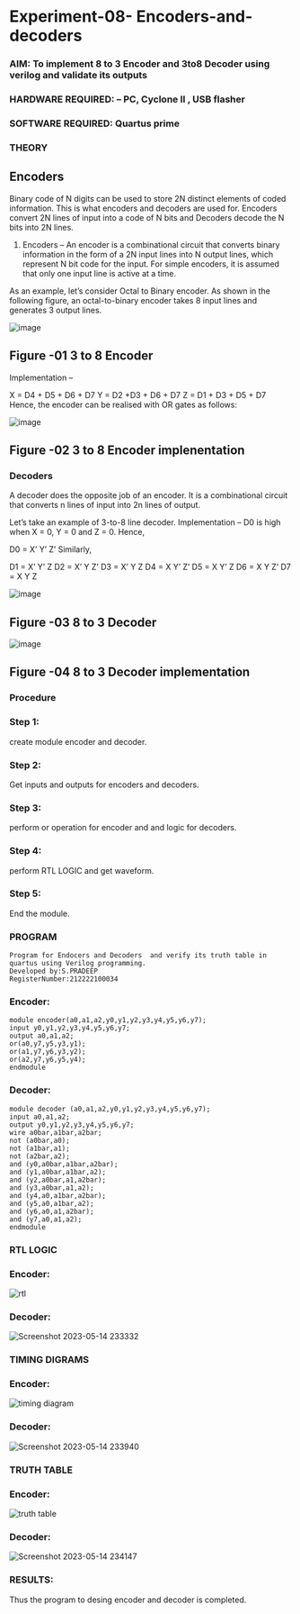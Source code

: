 # Experiment-08- Encoders-and-decoders 
### AIM: To implement 8 to 3 Encoder and  3to8 Decoder using verilog and validate its outputs
### HARDWARE REQUIRED:  – PC, Cyclone II , USB flasher
### SOFTWARE REQUIRED:   Quartus prime
### THEORY 

## Encoders
Binary code of N digits can be used to store 2N distinct elements of coded information. This is what encoders and decoders are used for. Encoders convert 2N lines of input into a code of N bits and Decoders decode the N bits into 2N lines.

1. Encoders –
An encoder is a combinational circuit that converts binary information in the form of a 2N input lines into N output lines, which represent N bit code for the input. For simple encoders, it is assumed that only one input line is active at a time.

As an example, let’s consider Octal to Binary encoder. As shown in the following figure, an octal-to-binary encoder takes 8 input lines and generates 3 output lines.

![image](https://user-images.githubusercontent.com/36288975/171543588-bc0746df-a173-4b35-989e-5fb7d385fe8a.png)
## Figure -01 3 to 8 Encoder 


Implementation –

X = D4 + D5 + D6 + D7
Y = D2 +D3 + D6 + D7
Z = D1 + D3 + D5 + D7 
Hence, the encoder can be realised with OR gates as follows:


![image](https://user-images.githubusercontent.com/36288975/171543740-68403b82-aa93-4c98-9343-f32b14885a2e.png)
## Figure -02 3 to 8 Encoder implenentation 

 ### Decoders 
A decoder does the opposite job of an encoder. It is a combinational circuit that converts n lines of input into 2n lines of output.

Let’s take an example of 3-to-8 line decoder.
Implementation –
D0 is high when X = 0, Y = 0 and Z = 0. Hence,

D0 = X’ Y’ Z’ 
Similarly,

D1 = X’ Y’ Z
D2 = X’ Y Z’
D3 = X’ Y Z
D4 = X Y’ Z’
D5 = X Y’ Z
D6 = X Y Z’
D7 = X Y Z 


![image](https://user-images.githubusercontent.com/36288975/171543978-ee2d0671-2846-40a1-8705-507fd6287a49.png)
## Figure -03 8 to 3 Decoder 



![image](https://user-images.githubusercontent.com/36288975/171543866-5a6eace6-8683-49d7-9c4f-a7cb30ec3035.png)
## Figure -04 8 to 3 Decoder implementation 

### Procedure
### Step 1: 
create module encoder and decoder.

### Step 2: 
Get inputs and outputs for encoders and decoders.

### Step 3: 
perform or operation for encoder and and logic for decoders.

### Step 4: 
perform RTL LOGIC and get waveform.

### Step 5: 
End the module.



### PROGRAM 
```
Program for Endocers and Decoders  and verify its truth table in quartus using Verilog programming.
Developed by:S.PRADEEP 
RegisterNumber:212222100034
```
### Encoder:
```
module encoder(a0,a1,a2,y0,y1,y2,y3,y4,y5,y6,y7);
input y0,y1,y2,y3,y4,y5,y6,y7;
output a0,a1,a2;
or(a0,y7,y5,y3,y1);
or(a1,y7,y6,y3,y2);
or(a2,y7,y6,y5,y4);
endmodule
```

### Decoder:
```
module decoder (a0,a1,a2,y0,y1,y2,y3,y4,y5,y6,y7);
input a0,a1,a2;
output y0,y1,y2,y3,y4,y5,y6,y7;
wire a0bar,a1bar,a2bar;
not (a0bar,a0);
not (a1bar,a1);
not (a2bar,a2);
and (y0,a0bar,a1bar,a2bar);
and (y1,a0bar,a1bar,a2);
and (y2,a0bar,a1,a2bar);
and (y3,a0bar,a1,a2);
and (y4,a0,a1bar,a2bar);
and (y5,a0,a1bar,a2);
and (y6,a0,a1,a2bar);
and (y7,a0,a1,a2);
endmodule
```

### RTL LOGIC  
### Encoder:

![rtl](https://github.com/pradeepsiva20/Experiment-08-Encoders-and-decoders-/assets/120539823/f667279a-c4b2-40d1-bc0f-53eba1ba2302)



### Decoder:
![Screenshot 2023-05-14 233332](https://github.com/Gokul0117/Experiment-08-Encoders-and-decoders-/assets/121165938/aa2851d3-e96f-439a-892c-e7bb68997655)


### TIMING DIGRAMS  
### Encoder:

![timing diagram](https://github.com/pradeepsiva20/Experiment-08-Encoders-and-decoders-/assets/120539823/9dd81c88-d0f0-443a-a192-2a6573df8517)




### Decoder:
![Screenshot 2023-05-14 233940](https://github.com/Gokul0117/Experiment-08-Encoders-and-decoders-/assets/121165938/a59867e7-2a92-4861-93ff-430f480a372c)

### TRUTH TABLE 
### Encoder:

![truth table](https://github.com/pradeepsiva20/Experiment-08-Encoders-and-decoders-/assets/120539823/4e4a2792-6ba7-4a5f-96fa-c0fa45375ccd)

### Decoder:
![Screenshot 2023-05-14 234147](https://github.com/Gokul0117/Experiment-08-Encoders-and-decoders-/assets/121165938/73bcd837-1c0c-4eb6-9347-b4f328cfe68d)






### RESULTS:
Thus the program to desing encoder and decoder is completed.
